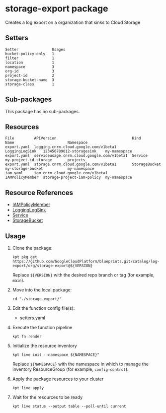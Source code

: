 # storage-export package

Creates a log export on a organization that sinks to Cloud Storage

## Setters

```
Setter               Usages
bucket-policy-only   1
filter               1
location             1
namespace            3
org-id               3
project-id           2
storage-bucket-name  3
storage-class        1
```

## Sub-packages

This package has no sub-packages.

## Resources

```
File         APIVersion                                  Kind             Name                        Namespace
export.yaml  logging.cnrm.cloud.google.com/v1beta1       LoggingLogSink   123456789012-storagesink    my-namespace
export.yaml  serviceusage.cnrm.cloud.google.com/v1beta1  Service          my-project-id-storage       projects
export.yaml  storage.cnrm.cloud.google.com/v1beta1       StorageBucket    my-storage-bucket           my-namespace
iam.yaml     iam.cnrm.cloud.google.com/v1beta1           IAMPolicyMember  storage-project-iam-policy  my-namespace
```

## Resource References

- [IAMPolicyMember](https://cloud.google.com/config-connector/docs/reference/resource-docs/iam/iampolicymember)
- [LoggingLogSink](https://cloud.google.com/config-connector/docs/reference/resource-docs/logging/logginglogsink)
- [Service](https://cloud.google.com/config-connector/docs/reference/resource-docs/serviceusage/service)
- [StorageBucket](https://cloud.google.com/config-connector/docs/reference/resource-docs/storage/storagebucket)

## Usage

1.  Clone the package:
    ```
    kpt pkg get https://github.com/GoogleCloudPlatform/blueprints.git/catalog/log-export/org/storage-export@${VERSION}
    ```
    Replace `${VERSION}` with the desired repo branch or tag
    (for example, `main`).

1.  Move into the local package:
    ```
    cd "./storage-export/"
    ```

1.  Edit the function config file(s):
    - setters.yaml

1.  Execute the function pipeline
    ```
    kpt fn render
    ```

1.  Initialize the resource inventory
    ```
    kpt live init --namespace ${NAMESPACE}"
    ```
    Replace `${NAMESPACE}` with the namespace in which to manage
    the inventory ResourceGroup (for example, `config-control`).

1.  Apply the package resources to your cluster
    ```
    kpt live apply
    ```

1.  Wait for the resources to be ready
    ```
    kpt live status --output table --poll-until current
    ```

